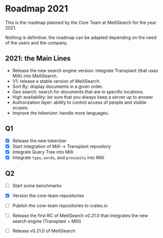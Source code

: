 # Roadmap 2021

This is the roadmap planned by the Core Team at MeiliSearch for the year 2021.

Nothing is definitive: the roadmap can be adapted depending on the need of the users and the company.

## 2021: the Main Lines

- Release the new search engine version: integrate Transplant (that uses Milli) into MeiliSearch.
- V1: release a stable version of MeiliSearch.
- Sort By: display documents in a given order.
- Geo search: search for documents that are in specific locations.
- High availability: be sure that you always keep a server up to answer
- Authorization layer: ability to control access of people and visible scopes.
- Improve the tokenizer: handle more languages.

## Q1

- [X] Release the new tokenizer
- [X] Start integration of Milli -> Transplant repository
- [X] Integrate Query Tree into Milli
- [X] Integrate `typo`, `words`, and `proximity` into Milli

## Q2

- [ ] Start some benchmarks
- [X] Version the core-team repositories
- [ ] Publish the core-team repositories to crates.io
- [ ] Release the first RC of MeiliSearch v0.21.0 that integrates the new search engine (Transplant + Milli)
- [ ] Release v0.21.0 of MeiliSearch

